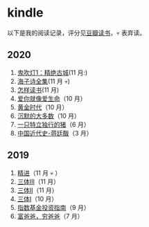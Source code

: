 # kindle
以下是我的阅读记录，评分见[豆瓣读书](https://book.douban.com/people/48061693/collect)，:skull: 表弃读。

## 2020

1. [鬼吹灯1：精绝古城](https://book.douban.com/subject/26676577/)(11 月:)
1. [海子诗全集](https://book.douban.com/subject/3610681/)(11 月 :skull:)
1. [怎样读书](https://book.douban.com/subject/11232958/)(11 月)
1. [爱你就像爱生命](https://book.douban.com/subject/27111096/)（10 月） 
1. [黄金时代](https://book.douban.com/subject/27013708/)（10 月）
1. [沉默的大多数](https://book.douban.com/subject/27013716/)（10 月）
1. [一只特立独行的猪](https://book.douban.com/subject/27013708/)（6 月）
1. [中国近代史-蒋廷黻](https://book.douban.com/subject/1823751/)（3 月）
## 2019

1. [精进](https://book.douban.com/subject/26761696/)（11 月 :skull: ）
1. [三体III](https://book.douban.com/subject/5363767/)（11 月）
1. [三体II](https://book.douban.com/subject/3066477/)（11 月）
1. [三体I](https://book.douban.com/subject/2567698/)（10 月）
1. [指数基金投资指南](https://book.douban.com/subject/27204860/)（9 月）
1. [富爸爸，穷爸爸](https://book.douban.com/subject/1033778/)（7 月）